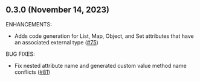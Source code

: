 ## 0.3.0 (November 14, 2023)

ENHANCEMENTS:

* Adds code generation for List, Map, Object, and Set attributes that have an associated external type ([#75](https://github.com/hashicorp/terraform-plugin-codegen-framework/issues/75))

BUG FIXES:

* Fix nested attribute name and generated custom value method name conflicts ([#81](https://github.com/hashicorp/terraform-plugin-codegen-framework/issues/81))

